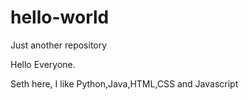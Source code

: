 # hello-world
Just another repository

Hello Everyone.

Seth here, I like Python,Java,HTML,CSS and Javascript
